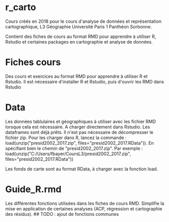 # r_carto
Cours créés en 2018 pour le cours d'analyse de données et représentation cartographique, L3 Géographie Université Paris 1 Panthéon Sorbonne.

Contient des fiches de cours au format RMD pour apprendre à utiliser R, Rstudio et certaines packages en cartographie et analyse de données.

# Fiches cours 
Des cours et exercices au format RMD pour apprendre à utiliser R et Rstudio. 
Il est nécessaire d'installer R et Rstudio, puis d'ouvrir les RMD dans Rstudio

# Data
Les données tablulaires et géographiques à utiliser avec les fichier RMD lorsque cela est nécessaire.
A charger directement dans Rstudio. Les dataframes sont déjà prêts. Il n'est pas nécessaire de décompresser le fichier zip.
Pour les charger dans R, lancez la commande : load(unzip("presid2002_2017.zip", files="presid2002_2017.RData")). En spécifiant bien le chemin de "presid2002_2017.zip". Par exemple :
load(unzip("C:/Users/fbayer/CoursL3/presid2002_2017.zip", files="presid2002_2017.RData"))

Les fonds de carte sont au format RData, à charger avec la fonction load. 

# Guide_R.rmd
Les différentes fonctions utilisées dans les fiches de cours RMD. Simplifie la mise en application de certaines analyses (ACP, régression et cartographie des résidus). 
## TODO : ajout de fonctions communes

